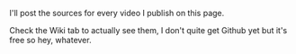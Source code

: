 I'll post the sources for every video I publish on this page.

Check the Wiki tab to actually see them, I don't quite get Github yet but it's free so hey, whatever.
